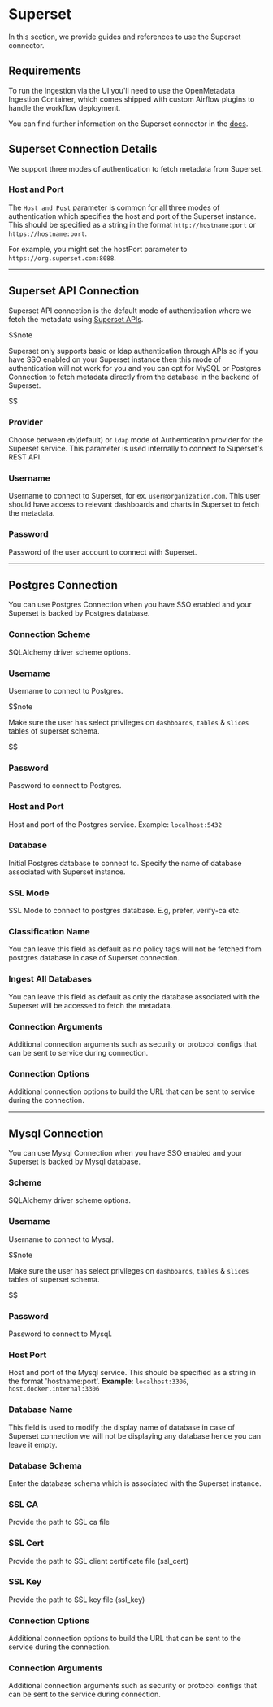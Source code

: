 # Superset

In this section, we provide guides and references to use the Superset connector.

## Requirements

To run the Ingestion via the UI you'll need to use the OpenMetadata Ingestion Container, which comes shipped with custom Airflow plugins to handle the workflow deployment.

You can find further information on the Superset connector in the [docs](https://docs.open-metadata.org/connectors/dashboard/superset).

## Superset Connection Details

We support three modes of authentication to fetch metadata from Superset.

### Host and Port

The `Host and Post` parameter is common for all three modes of authentication which specifies the host and port of the Superset instance. This should be specified as a string in the format `http://hostname:port` or `https://hostname:port`. 

For example, you might set the hostPort parameter to `https://org.superset.com:8088`.


--------


## Superset API Connection

Superset API connection is the default mode of authentication where we fetch the metadata using [Superset APIs](https://superset.apache.org/docs/api/). 

$$note

Superset only supports basic or ldap authentication through APIs so if you have SSO enabled on your Superset instance then this mode of authentication will not work for you and you can opt for MySQL or Postgres Connection to fetch metadata directly from the database in the backend of Superset.

$$

### Provider

Choose between `db`(default) or `ldap` mode of Authentication provider for the Superset service. This parameter is used internally to connect to Superset's REST API.

### Username

Username to connect to Superset, for ex. `user@organization.com`. This user should have access to relevant dashboards and charts in Superset to fetch the metadata.


### Password

Password of the user account to connect with Superset.

--------

## Postgres Connection 

You can use Postgres Connection when you have SSO enabled and your Superset is backed by Postgres database.

### Connection Scheme

SQLAlchemy driver scheme options.

### Username

Username to connect to Postgres. 

$$note

Make sure the user has select privileges on `dashboards`, `tables` & `slices` tables of superset schema.

$$

### Password

Password to connect to Postgres.


### Host and Port

Host and port of the Postgres service.
Example: `localhost:5432`

### Database

Initial Postgres database to connect to. Specify the name of database associated with Superset instance.

### SSL Mode

SSL Mode to connect to postgres database. E.g, prefer, verify-ca etc.


### Classification Name

You can leave this field as default as no policy tags will not be fetched from postgres database in case of Superset connection.

### Ingest All Databases

You can leave this field as default as only the database associated with the Superset will be accessed to fetch the metadata.


### Connection Arguments

Additional connection arguments such as security or protocol configs that can be sent to service during connection.

### Connection Options

Additional connection options to build the URL that can be sent to service during the connection.


--------

## Mysql Connection 

You can use Mysql Connection when you have SSO enabled and your Superset is backed by Mysql database.

### Scheme
SQLAlchemy driver scheme options.

### Username
Username to connect to Mysql.

$$note

Make sure the user has select privileges on `dashboards`, `tables` & `slices` tables of superset schema.

$$

### Password
Password to connect to Mysql.

### Host Port
Host and port of the Mysql service. This should be specified as a string in the format 'hostname:port'.
**Example**: `localhost:3306`, `host.docker.internal:3306`

### Database Name

This field is used to modify the display name of database
in case of Superset connection we will not be displaying any database hence you can leave it empty.

### Database Schema
Enter the database schema which is associated with the Superset instance.

### SSL CA
Provide the path to SSL ca file

### SSL Cert
Provide the path to SSL client certificate file (ssl_cert)

### SSL Key
Provide the path to SSL key file (ssl_key)

### Connection Options
Additional connection options to build the URL that can be sent to the service during the connection.

### Connection Arguments
Additional connection arguments such as security or protocol configs that can be sent to the service during connection.